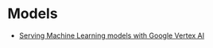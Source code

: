 

# Models
* [Serving Machine Learning models with Google Vertex AI](https://medium.com/google-cloud/serving-machine-learning-models-with-google-vertex-ai-5d9644ededa3)